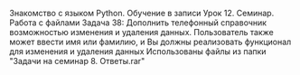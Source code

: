 Знакомство с языком Python. Обучение в записи
Урок 12. Семинар. Работа с файлами
Задача 38: Дополнить телефонный справочник возможностью изменения и удаления данных. Пользователь также может ввести имя или фамилию, и Вы должны реализовать функционал для изменения и удаления данных
Использованы файлы из папки "Задачи на семинар 8. Ответы.rar"
